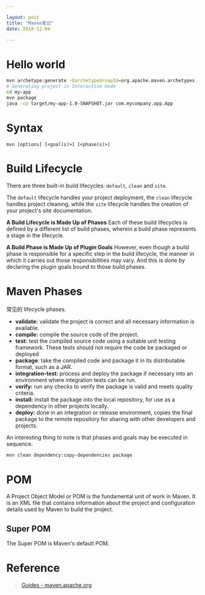 ```yaml
---

layout: post
title: "Maven笔记"
date: 2018-12-04

---
```


# Hello world
```bash
mvn archetype:generate -DarchetypeGroupId=org.apache.maven.archetypes -DarchetypeArtifactId=maven-archetype-quickstart -DarchetypeVersion=1.3
# Generating project in Interactive mode
cd my-app
mvn package
java -cp target/my-app-1.0-SNAPSHOT.jar com.mycompany.app.App
```

# Syntax
```man
mvn [options] [<goal(s)>] [<phase(s)>]
```

# Build Lifecycle

There are three built-in build lifecycles: `default`, `clean` and `site`. 

The `default` lifecycle handles your project deployment, the `clean` lifecycle handles project cleaning, while the `site` lifecycle handles the creation of your project's site documentation.

**A Build Lifecycle is Made Up of Phases**
Each of these build lifecycles is defined by a different list of build phases, wherein a build phase represents a stage in the lifecycle.

**A Build Phase is Made Up of Plugin Goals**
However, even though a build phase is responsible for a specific step in the build lifecycle, the manner in which it carries out those responsibilities may vary. And this is done by declaring the plugin goals bound to those build phases.

# Maven Phases
常见的 lifecycle phases.

- **validate:** validate the project is correct and all necessary information is available.
- **compile:** compile the source code of the project.
- **test:** test the compiled source code using a suitable unit testing framework. These tests should not require the code be packaged or deployed
- **package**: take the compiled code and package it in its distributable format, such as a JAR.
- **integration-test:** process and deploy the package if necessary into an environment where integration tests can be run.
- **verify:** run any checks to verify the package is valid and meets quality criteria.
- **install:** install the package into the local repository, for use as a dependency in other projects locally.
- **deploy:** done in an integration or release environment, copies the final package to the remote repository for sharing with other developers and projects.

An interesting thing to note is that phases and goals may be executed in sequence.

```bash
mvn clean dependency:copy-dependencies package
```

# POM
A Project Object Model or POM is the fundamental unit of work in Maven. It is an XML file that contains information about the project and configuration details used by Maven to build the project. 

## Super POM
The Super POM is Maven's default POM.

# Reference
> [Guides - maven.apache.org](https://maven.apache.org/guides/)